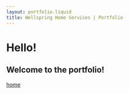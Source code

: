 ```yaml
---
layout: portfolio.liquid
title: Wellspring Home Services | Portfolio
---
```


# Hello!

## Welcome to the portfolio!

[home](/)
